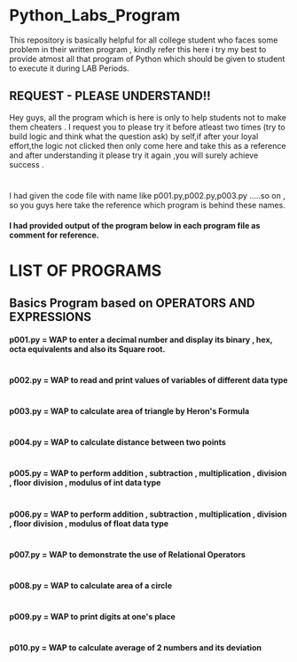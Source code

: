 # Python_Labs_Program
This repository is basically helpful for all college student who faces some problem in their written program , kindly refer this here i try my best to provide atmost all that program of Python which should be given to student to execute  it during LAB Periods.

## REQUEST -  PLEASE UNDERSTAND!!
Hey guys, all the program which is here is only to help students not to make them cheaters . I request you to please try it before atleast two times (try to build logic and think what the question ask) by self,if after your loyal effort,the logic not clicked then only come here and take this as a reference and after understanding it please try it again ,you will surely achieve success .

#
I had given the code file with name like p001.py,p002.py,p003.py .....so on , so you guys here take the reference which program is behind these names.


#### I had  provided output of the program  below in each program file  as comment for reference.

# LIST OF PROGRAMS

## Basics Program based on OPERATORS AND EXPRESSIONS

#### p001.py =    WAP to enter a decimal number and display its binary , hex, octa equivalents and also its Square root.
#
#### p002.py =    WAP to read and print values of variables of different data type
#
#### p003.py =    WAP to calculate area of triangle by Heron's Formula
#
#### p004.py =    WAP to calculate distance between two points
#
#### p005.py =    WAP to perform addition , subtraction , multiplication , division , floor division , modulus of int data type
#
#### p006.py =    WAP to perform addition , subtraction , multiplication , division , floor division , modulus of float data type
#
#### p007.py =    WAP to demonstrate the use of Relational Operators
#
#### p008.py =    WAP to calculate area of a circle
#
#### p009.py =    WAP to print digits at one's place
#
#### p010.py =   WAP to calculate average of 2 numbers and its deviation
